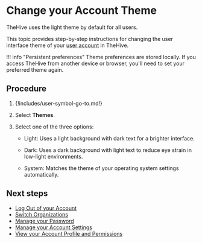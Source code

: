 # Change your Account Theme

<!-- md:version 5.4 -->

TheHive uses the light theme by default for all users.

This topic provides step-by-step instructions for changing the user interface theme of your [user account](../user-guides/organization/configure-organization/manage-user-accounts/about-user-accounts.md) in TheHive. 

!!! info "Persistent preferences"
    Theme preferences are stored locally. If you access TheHive from another device or browser, you'll need to set your preferred theme again.

<h2>Procedure</h2>

1. {!includes/user-symbol-go-to.md!}

2. Select **Themes**.

3. Select one of the three options:

    * Light: Uses a light background with dark text for a brighter interface.

    * Dark: Uses a dark background with light text to reduce eye strain in low-light environments.

    * System: Matches the theme of your operating system settings automatically.

<h2>Next steps</h2>

* [Log Out of your Account](log-out.md)
* [Switch Organizations](switch-organizations.md)
* [Manage your Password](manage-password.md)
* [Manage your Account Settings](manage-user-settings.md)
* [View your Account Profile and Permissions](view-permissions.md)